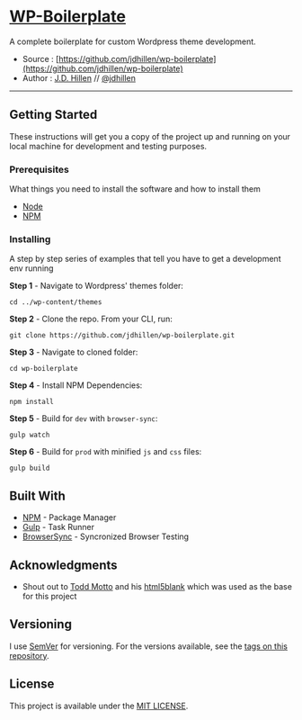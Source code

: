 # [WP-Boilerplate](https://github.com/jdhillen/wp-boilerplate)

A complete boilerplate for custom Wordpress theme development.

*   Source : [https://github.com/jdhillen/wp-boilerplate](https://github.com/jdhillen/wp-boilerplate)
*   Author : [J.D. Hillen](http://jdhillen.com) // [@jdhillen](http://twitter.com/jdhillen)

---

## Getting Started

These instructions will get you a copy of the project up and running on your local machine for development and testing purposes.


### Prerequisites

What things you need to install the software and how to install them

*   [Node](https://nodejs.org/en)
*   [NPM](https://www.npmjs.com)


### Installing

A step by step series of examples that tell you have to get a development env running

**Step 1** - Navigate to Wordpress' themes folder:

```shell
cd ../wp-content/themes
```

**Step 2** - Clone the repo. From your CLI, run:

```shell
git clone https://github.com/jdhillen/wp-boilerplate.git
```

**Step 3** - Navigate to cloned folder:

```shell
cd wp-boilerplate
```

**Step 4** - Install NPM Dependencies:

```shell
npm install
```

**Step 5** - Build for `dev` with `browser-sync`:

```shell
gulp watch
```

**Step 6** - Build for `prod` with minified `js` and `css` files:

```shell
gulp build
```

## Built With

*   [NPM](https://www.npmjs.com/) - Package Manager
*   [Gulp](http://gulpjs.com/) - Task Runner
*   [BrowserSync](https://www.browsersync.io/) - Syncronized Browser Testing


## Acknowledgments

*   Shout out to [Todd Motto](http://toddmotto.com) and his [html5blank](https://github.com/toddmotto/html5blank) which was used as the base for this project


## Versioning

I use [SemVer](http://semver.org/) for versioning. For the versions available, see the [tags on this repository](https://github.com/jdhillen/wp-boilerplate/tags).


## License

This project is available under the [MIT LICENSE](LICENSE.md).
